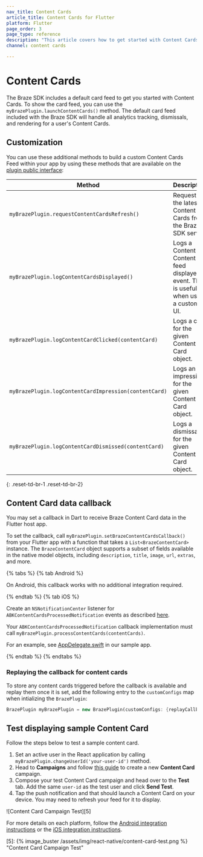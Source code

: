 ```yaml
---
nav_title: Content Cards
article_title: Content Cards for Flutter
platform: Flutter
page_order: 3
page_type: reference
description: "This article covers how to get started with Content Cards for Flutter apps."
channel: content cards

---
```


# Content Cards

The Braze SDK includes a default card feed to get you started with Content Cards. To show the card feed, you can use the `myBrazePlugin.launchContentCards()` method. The default card feed included with the Braze SDK will handle all analytics tracking, dismissals, and rendering for a user's Content Cards.

## Customization

You can use these additional methods to build a custom Content Cards Feed within your app by using these methods that are available on the [plugin public interface](https://github.com/braze-inc/braze-flutter-sdk/blob/master/lib/braze_plugin.dart):

| Method                                         | Description                                                                                            |
| ---------------------------------------------- | ------------------------------------------------------------------------------------------------------ |
| `myBrazePlugin.requestContentCardsRefresh()`     | Requests the latest Content Cards from the Braze SDK server.                                           |
| `myBrazePlugin.logContentCardsDisplayed()`       | Logs a Content Content feed displayed event. This is useful when using a custom UI.                                                           |
| `myBrazePlugin.logContentCardClicked(contentCard)`    | Logs a click for the given Content Card object.                                                            |
| `myBrazePlugin.logContentCardImpression(contentCard)` | Logs an impression for the given Content Card object.                                                      |
| `myBrazePlugin.logContentCardDismissed(contentCard)`  | Logs a dismissal for the given Content Card object.                                                        |

{: .reset-td-br-1 .reset-td-br-2}

## Content Card data callback

You may set a callback in Dart to receive Braze Content Card data in the Flutter host app.

To set the callback, call `myBrazePlugin.setBrazeContentCardsCallback()` from your Flutter app with a function that takes a `List<BrazeContentCard>` instance. The `BrazeContentCard` object supports a subset of fields available in the native model objects, including `description`, `title`, `image`, `url`, `extras`, and more.

{% tabs %}
{% tab Android %}

On Android, this callback works with no additional integration required.

{% endtab %}
{% tab iOS %}

Create an `NSNotificationCenter` listener for `ABKContentCardsProcessedNotification` events as described [here](https://www.braze.com/docs/developer_guide/platform_integration_guides/ios/content_cards/data_model/).

Your `ABKContentCardsProcessedNotification` callback implementation must call `myBrazePlugin.processContentCards(contentCards)`.

For an example, see [AppDelegate.swift](https://github.com/braze-inc/braze-flutter-sdk/blob/master/example/ios/Runner/AppDelegate.swift) in our sample app.

{% endtab %}
{% endtabs %}

### Replaying the callback for content cards

To store any content cards triggered before the callback is available and replay them once it is set, add the following entry to the `customConfigs` map when intializing the `BrazePlugin`:
```dart
BrazePlugin myBrazePlugin = new BrazePlugin(customConfigs: {replayCallbacksConfigKey: true});
```

## Test displaying sample Content Card

Follow the steps below to test a sample content card.

1. Set an active user in the React application by calling `myBrazePlugin.changeUserId('your-user-id')` method.
2. Head to **Campaigns** and follow [this guide][4] to create a new **Content Card** campaign.
3. Compose your test Content Card campaign and head over to the **Test** tab. Add the same `user-id` as the test user and click **Send Test**.
4. Tap the push notification and that should launch a Content Card on your device. You may need to refresh your feed for it to display.

![Content Card Campaign Test][5]

For more details on each platform, follow the [Android integration instructions][2] or the [iOS integration instructions][3].


[2]: {{site.baseurl}}/developer_guide/platform_integration_guides/android/content_cards/data_models/
[3]: {{site.baseurl}}/developer_guide/platform_integration_guides/ios/content_cards/data_model/
[4]: {{site.baseurl}}/user_guide/message_building_by_channel/content_cards/create
[5]: {% image_buster /assets/img/react-native/content-card-test.png %} "Content Card Campaign Test"
